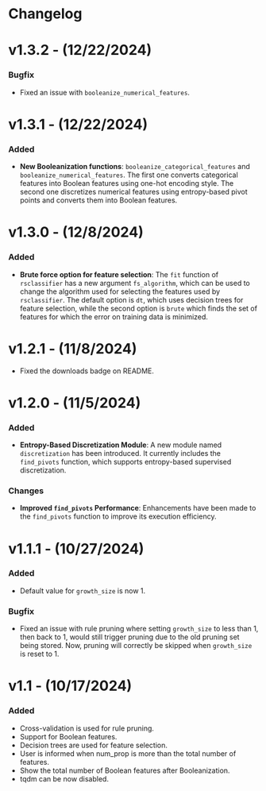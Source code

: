 # Changelog

# v1.3.2 - (12/22/2024)
### Bugfix
- Fixed an issue with `booleanize_numerical_features`.

# v1.3.1 - (12/22/2024)
### Added
- **New Booleanization functions**: `booleanize_categorical_features` and `booleanize_numerical_features`. The first one converts categorical features into Boolean features using one-hot encoding style. The second one discretizes numerical features using entropy-based pivot points and converts them into Boolean features.

# v1.3.0 - (12/8/2024)
### Added
- **Brute force option for feature selection**: The `fit` function of `rsclassifier` has a new argument `fs_algorithm`, which can be used to change the algorithm used for selecting the features used by `rsclassifier`. The default option is `dt`, which uses decision trees for feature selection, while the second option is `brute` which finds the set of features for which the error on training data is minimized.

# v1.2.1 - (11/8/2024)
- Fixed the downloads badge on README.

# v1.2.0 - (11/5/2024)
### Added
- **Entropy-Based Discretization Module**: A new module named `discretization` has been introduced. It currently includes the `find_pivots` function, which supports entropy-based supervised discretization.

### Changes
- **Improved `find_pivots` Performance**: Enhancements have been made to the `find_pivots` function to improve its execution efficiency.

# v1.1.1 - (10/27/2024)
### Added
- Default value for `growth_size` is now 1.

### Bugfix
- Fixed an issue with rule pruning where setting `growth_size` to less than 1, then back to 1, would still trigger pruning due to the old pruning set being stored. Now, pruning will correctly be skipped when `growth_size` is reset to 1.

# v1.1 - (10/17/2024)
### Added
- Cross-validation is used for rule pruning.
- Support for Boolean features.
- Decision trees are used for feature selection.
- User is informed when num_prop is more than the total number of features.
- Show the total number of Boolean features after Booleanization.
- tqdm can be now disabled.